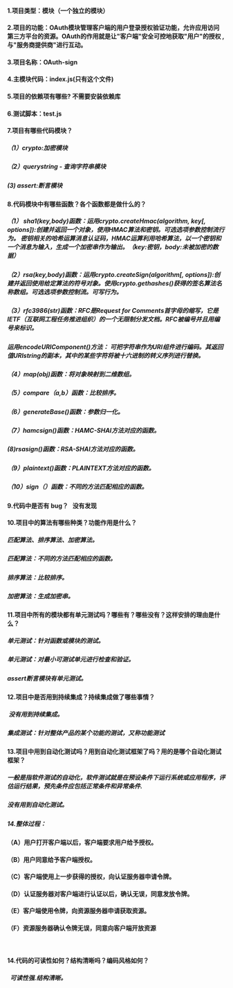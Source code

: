 #### 1.项目类型：模块（一个独立的模块）

#### 2.项目的功能：OAuth模块管理客户端的用户登录授权验证功能，允许应用访问第三方平台的资源。OAuth的作用就是让"客户端"安全可控地获取"用户"的授权  ,与"服务商提供商"进行互动。

#### 3.项目名称：OAuth-sign

#### 4.主模块代码：index.js(只有这个文件)

#### 5.项目的依赖项有哪些?  不需要安装依赖库

#### 6.测试脚本：test.js

#### 7.项目有哪些代码模块？  
       
##### （1）crypto:加密模块
  
##### （2）querystring - 查询字符串模块
      
##### (3) assert:断言模块
  
#### 8.代码模块中有哪些函数？各个函数都是做什么的？
     
##### （1） sha1(key,body)函数：运用crypto.createHmac(algorithm, key[, options]):创建并返回一个对象，使用HMAC算法和密钥。可选选项参数控制流行为。  密钥相关的哈希运算消息认证码，HMAC运算利用哈希算法，以一个密钥和一个消息为输入，生成一个加密串作为输出。（key:密钥，body:未被加密的数据）
   
##### （2）rsa(key,body)函数：运用crypto.createSign(algorithm[, options]):创建并返回使用给定算法的符号对象。使用crypto.gethashes()获得的签名算法名称数组。可选选项参数控制流。可写行为。

##### （3）rfc3986(str)函数：RFC是Request for Comments首字母的缩写，它是IETF（互联网工程任务推进组织）的一个无限制分发文档。RFC被编号并且用编号来标识。

##### 运用encodeURIComponent()方法： 可把字符串作为URI组件进行编码。其返回值URIstring的副本，其中的某些字符将被十六进制的转义序列进行替换。

##### （4）map(obj)函数：将对象映射到二维数组。

##### （5）compare（a,b）函数：比较排序。

##### （6）generateBase()函数：参数归一化。

##### （7）hamcsign()函数：HAMC-SHAI方法对应的函数。

#####  (8)rsasign()函数：RSA-SHAI方法对应的函数。

##### （9）plaintext()函数：PLAINTEXT方法对应的函数。

##### （10）sign（）函数：不同的方法匹配相应的函数。
     

#### 9.代码中是否有 bug？   没有发现

#### 10.项目中的算法有哪些种类？功能作用是什么？

##### 匹配算法、排序算法、加密算法。

##### 匹配算法：不同的方法匹配相应的函数。

##### 排序算法：比较排序。

##### 加密算法：生成加密串。


#### 11.项目中所有的模块都有单元测试吗？哪些有？哪些没有？这样安排的理由是什么？

##### 单元测试：针对函数或模块的测试。

##### 单元测试：对最小可测试单元进行检查和验证。 

##### assert断言模块有单元测试。

#### 12.项目中是否用到持续集成？持续集成做了哪些事情？

#####  没有用到持续集成。

##### 集成测试：针对整体产品的某个功能的测试，又称功能测试

#### 13.项目中用到自动化测试吗？用到自动化测试框架了吗？用的是哪个自动化测试框架？

##### 一般是指软件测试的自动化，软件测试就是在预设条件下运行系统或应用程序，评估运行结果，预先条件应包括正常条件和异常条件.

##### 没有用到自动化测试。

##### 14.整体过程：
#### （A）用户打开客户端以后，客户端要求用户给予授权。
#### （B）用户同意给予客户端授权。
#### （C）客户端使用上一步获得的授权，向认证服务器申请令牌。
#### （D）认证服务器对客户端进行认证以后，确认无误，同意发放令牌。
#### （E）客户端使用令牌，向资源服务器申请获取资源。
#### （F）资源服务器确认令牌无误，同意向客户端开放资源
    
#### 14.代码的可读性如何？结构清晰吗？编码风格如何？
     
#####   可读性强.结构清晰。



